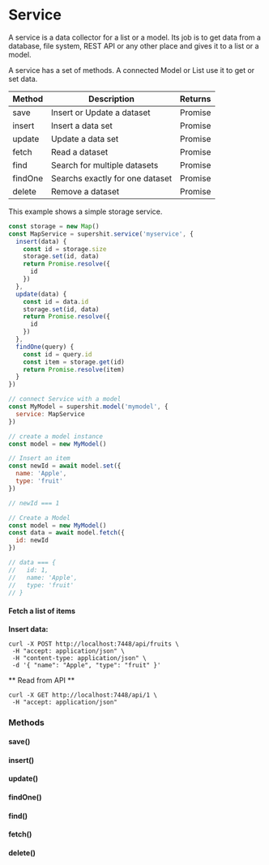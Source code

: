 Service
=======

A service is a data collector for a list or a model. Its job is to get data from a database, file system, REST API or any other place and gives it to a list or a model.

A service has a set of methods. A connected Model or List use it to get or set data.

Method | Description | Returns
-------|-------------|--------
save | Insert or Update a dataset | Promise
insert | Insert a data set | Promise
update | Update a data set | Promise
fetch | Read a dataset | Promise
find | Search for multiple datasets | Promise
findOne | Searchs exactly for one dataset | Promise
delete | Remove a dataset | Promise

This example shows a simple storage service.

```js
const storage = new Map()
const MapService = supershit.service('myservice', {
  insert(data) {
    const id = storage.size
    storage.set(id, data)
    return Promise.resolve({
      id
    })
  },
  update(data) {
    const id = data.id
    storage.set(id, data)
    return Promise.resolve({
      id
    })
  },
  findOne(query) {
    const id = query.id
    const item = storage.get(id)
    return Promise.resolve(item)
  }
})

// connect Service with a model
const MyModel = supershit.model('mymodel', {
  service: MapService
})

// create a model instance
const model = new MyModel()

// Insert an item
const newId = await model.set({
  name: 'Apple',
  type: 'fruit'
})

// newId === 1

// Create a Model
const model = new MyModel()
const data = await model.fetch({
  id: newId
})

// data === {
//   id: 1,
//   name: 'Apple',
//   type: 'fruit'
// }
```

#### Fetch a list of items


**Insert data:**  
```shell
curl -X POST http://localhost:7448/api/fruits \
 -H "accept: application/json" \
 -H "content-type: application/json" \
 -d '{ "name": "Apple", "type": "fruit" }'
```

** Read from API **

```shell
curl -X GET http://localhost:7448/api/1 \
 -H "accept: application/json"
```

### Methods

#### save()
#### insert()
#### update()
#### findOne()
#### find()
#### fetch()
#### delete()
